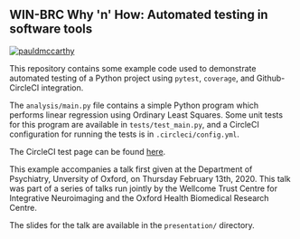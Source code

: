 WIN-BRC Why 'n' How: Automated testing in software tools
--------------------------------------------------------


[![pauldmccarthy](https://circleci.com/gh/pauldmccarthy/win-brc-automated-testing.svg?style=svg)](https://circleci.com/gh/pauldmccarthy/win-brc-automated-testing)


This repository contains some example code used to demonstrate automated
testing of a Python project using `pytest`, `coverage`, and Github-CircleCI
integration.


The `analysis/main.py` file contains a simple Python program which performs
linear regression using Ordinary Least Squares. Some unit tests for this
program are available in `tests/test_main.py`, and a CircleCI configuration
for running the tests is in `.circleci/config.yml`.


The CircleCI test page can be found
[here](https://circleci.com/gh/pauldmccarthy/win-brc-automated-testing).


This example accompanies a talk first given at the Department of Psychiatry,
Unversity of Oxford, on Thursday February 13th, 2020. This talk was part of a
series of talks run jointly by the Wellcome Trust Centre for Integrative
Neuroimaging and the Oxford Health Biomedical Research Centre.


The slides for the talk are available in the `presentation/` directory.
